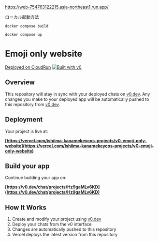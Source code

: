 https://web-754763122215.asia-northeast1.run.app/

ローカル起動方法
```
docker compose build

docker compose up
```

# Emoji only website

[Deployed on CloudRun](https://web-754763122215.asia-northeast1.run.app)
[![Built with v0](https://img.shields.io/badge/Built%20with-v0.dev-black?style=for-the-badge)](https://v0.dev/chat/projects/Hz9gaMLv6KD)

## Overview

This repository will stay in sync with your deployed chats on [v0.dev](https://v0.dev).
Any changes you make to your deployed app will be automatically pushed to this repository from [v0.dev](https://v0.dev).

## Deployment

Your project is live at:

**[https://vercel.com/ishiima-kanamekeycos-projects/v0-emoji-only-website](https://vercel.com/ishiima-kanamekeycos-projects/v0-emoji-only-website)**

## Build your app

Continue building your app on:

**[https://v0.dev/chat/projects/Hz9gaMLv6KD](https://v0.dev/chat/projects/Hz9gaMLv6KD)**

## How It Works

1. Create and modify your project using [v0.dev](https://v0.dev)
2. Deploy your chats from the v0 interface
3. Changes are automatically pushed to this repository
4. Vercel deploys the latest version from this repository

